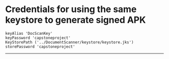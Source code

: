 # Credentials for using the same keystore to generate signed APK

```
keyAlias 'DocScanKey'
keyPassword 'capstoneproject'
KeyStorePath ('../DocumentScanner/keystore/keystore.jks')
storePassword 'capstoneproject'
```

<hr>

